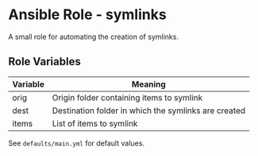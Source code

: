 Ansible Role - symlinks
=========

A small role for automating the creation of symlinks.


Role Variables
--------------

| Variable | Meaning |
|--|--|
| orig | Origin folder containing items to symlink |
| dest | Destination folder in which the symlinks are created |
| items | List of items to symlink |

See `defaults/main.yml` for default values.
